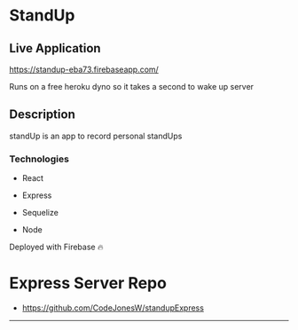 

# StandUp


## Live Application
https://standup-eba73.firebaseapp.com/

Runs on a free heroku dyno so it takes a second to wake up server
## Description

standUp is an app to record personal standUps

### Technologies

* React

* Express

* Sequelize

* Node

Deployed with Firebase 🔥


# Express Server Repo
* https://github.com/CodeJonesW/standupExpress
- - -

